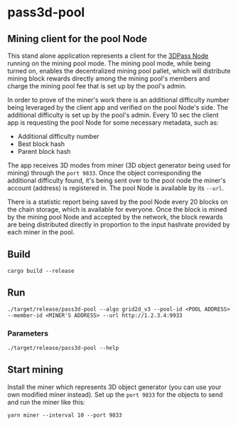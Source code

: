 # pass3d-pool
## Mining client for the pool Node
This stand alone application represents a client for the  [3DPass Node](https://github.com/3Dpass/3DP) running on the mining pool mode. The mining pool mode, while being turned on, enables the decentralized mining pool pallet, which will distribute mining block rewards directly among the mining pool's members and charge the mining pool fee that is set up by the pool's admin.

In order to prove of the miner's work there is an additional difficulty number being leveraged by the client app and verified on the pool Node's side. The additional difficulty is set up by the pool's admin. Every 10 sec the client app is requesting the pool Node for some necessary metadata, such as:

- Additional difficulty number
- Best block hash
- Parent block hash

The app receives 3D modes from miner (3D object generator being used for mining) through the `port 9833`. Once the object corresponding the additional difficulty found, it's being sent over to the pool node the miner's account (address) is registered in. The pool Node is available by its `--url`.

There is a statistic report being saved by the pool Node every 20 blocks on the chain storage, which is available for everyone. Once the block is mined by the mining pool Node and accepted by the network, the block rewards are being distributed directly in proportion to the input hashrate provided by each miner in the pool. 

## Build
```
cargo build --release
```
## Run
```
./target/release/pass3d-pool --algo grid2d_v3 --pool-id <POOL ADDRESS> --member-id <MINER'S ADDRESS> --url http://1.2.3.4:9933
```
### Parameters
```
./target/release/pass3d-pool --help
```
## Start mining
Install the miner which represents 3D object generator (you can use your own modified miner instead). Set up the `port 9833` for the objects to send and run the miner like this:
```
yarn miner --interval 10 --port 9833
```


